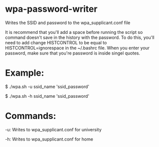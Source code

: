 # wpa-password-writer
Writes the SSID and password to the wpa_supplicant.conf file

It is recommend that you'll add a space before running the script so command doesn't save in the history with the password. To do this, you'll need to add change HISTCONTROL to be equal to HISTCONTROL=ignorespace in the ~/.bashrc file. When you enter your password, make sure that you're password is inside singel quotes.

Example:
====================================
$ ./wpa.sh -u ssid_name 'ssid_password'

$ ./wpa.sh -h ssid_name 'ssid_password'

Commands:
====================================
-u: Writes to wpa_supplicant.conf for university

-h: Writes to wpa_supplicant.conf for home
